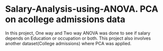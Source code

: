 # Salary-Analysis-using-ANOVA. PCA on acollege admissions data
In this project, One way and Two way ANOVA was done to see if salary depends on Education or occupation or both. This project also involves another dataset(College admissions) where PCA was applied.

